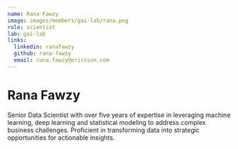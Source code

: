 ```yaml
---
name: Rana Fawzy
image: images/members/gai-lab/rana.png
role: scientist
lab: gai-lab
links:
  linkedin: ranafawzy
  github: rana-fawzy
  email: rana.fawzy@ericsson.com
---
```


# Rana Fawzy

Senior Data Scientist with over five years of expertise in leveraging machine learning, deep learning and statistical 
modeling to address complex business challenges. Proficient in transforming data into strategic opportunities for 
actionable insights.
